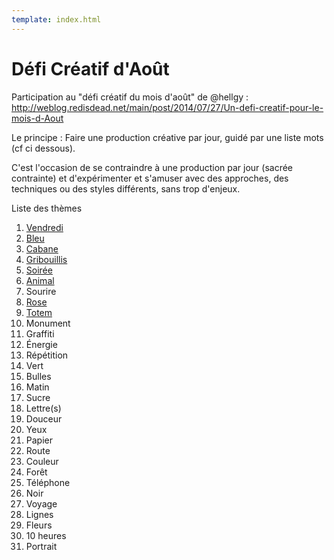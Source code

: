 ```yaml
---
template: index.html
---
```


# Défi Créatif d'Août

Participation au "défi créatif du mois d'août" de @hellgy : http://weblog.redisdead.net/main/post/2014/07/27/Un-defi-creatif-pour-le-mois-d-Aout

Le principe : Faire une production créative par jour, guidé par une liste mots (cf ci dessous).

C'est l'occasion de se contraindre à une production par jour (sacrée contrainte) et d'expérimenter et s'amuser avec des approches, des techniques ou des styles différents, sans trop d'enjeux.

Liste des thèmes 

1. [Vendredi](./vendredi/)
2. [Bleu](./bleu/)
3. [Cabane](./cabane/)
4. [Gribouillis](./gribouillis/)
5. [Soirée](./soiree/)
6. [Animal](./animal/)
7. Sourire
8. [Rose](./rose/)
9. [Totem](./totem/)
10. Monument
11. Graffiti
12. Énergie
13. Répétition
14. Vert
15. Bulles
16. Matin
17. Sucre
18. Lettre(s)
19. Douceur
20. Yeux
21. Papier
22. Route
23. Couleur
24. Forêt
25. Téléphone
26. Noir
27. Voyage
28. Lignes
29. Fleurs
30. 10 heures
31. Portrait
